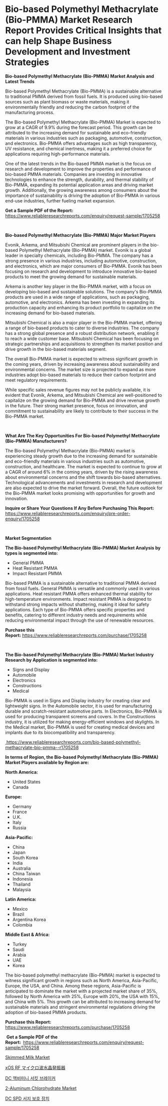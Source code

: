 <p><h1>Bio-based Polymethyl Methacrylate (Bio-PMMA) Market Research Report Provides Critical Insights that can help Shape Business Development and Investment Strategies</h1></p><p><strong>Bio-based Polymethyl Methacrylate (Bio-PMMA) Market Analysis and Latest Trends</strong></p>
<p><p>Bio-based Polymethyl Methacrylate (Bio-PMMA) is a sustainable alternative to traditional PMMA derived from fossil fuels. It is produced using bio-based sources such as plant biomass or waste materials, making it environmentally friendly and reducing the carbon footprint of the manufacturing process.</p><p>The Bio-based Polymethyl Methacrylate (Bio-PMMA) Market is expected to grow at a CAGR of 9.9% during the forecast period. This growth can be attributed to the increasing demand for sustainable and eco-friendly materials in various industries such as packaging, automotive, construction, and electronics. Bio-PMMA offers advantages such as high transparency, UV resistance, and chemical inertness, making it a preferred choice for applications requiring high-performance materials.</p><p>One of the latest trends in the Bio-based PMMA market is the focus on research and development to improve the properties and performance of bio-based PMMA materials. Companies are investing in innovative technologies to enhance the strength, durability, and thermal stability of Bio-PMMA, expanding its potential application areas and driving market growth. Additionally, the growing awareness among consumers about the importance of sustainability is driving the adoption of Bio-PMMA in various end-use industries, further fueling market expansion.</p></p>
<p><strong>Get a Sample PDF of the Report:&nbsp;</strong> <a href="https://www.reliableresearchreports.com/enquiry/request-sample/1705258">https://www.reliableresearchreports.com/enquiry/request-sample/1705258</a></p>
<p>&nbsp;</p>
<p><strong>Bio-based Polymethyl Methacrylate (Bio-PMMA) Major Market Players</strong></p>
<p><p>Evonik, Arkema, and Mitsubishi Chemical are prominent players in the bio-based Polymethyl Methacrylate (Bio-PMMA) market. Evonik is a global leader in specialty chemicals, including Bio-PMMA. The company has a strong presence in various industries, including automotive, construction, and electronics, which are major consumers of Bio-PMMA. Evonik has been focusing on research and development to introduce innovative bio-based products to meet the growing demand for sustainable materials.</p><p>Arkema is another key player in the Bio-PMMA market, with a focus on developing bio-based and sustainable solutions. The company's Bio-PMMA products are used in a wide range of applications, such as packaging, automotive, and electronics. Arkema has been investing in expanding its production capacity and enhancing its product portfolio to capitalize on the increasing demand for bio-based materials.</p><p>Mitsubishi Chemical is also a major player in the Bio-PMMA market, offering a range of bio-based products to cater to diverse industries. The company has a strong global presence and a robust distribution network, enabling it to reach a wide customer base. Mitsubishi Chemical has been focusing on strategic partnerships and acquisitions to strengthen its market position and drive growth in the bio-based materials segment.</p><p>The overall Bio-PMMA market is expected to witness significant growth in the coming years, driven by increasing awareness about sustainability and environmental concerns. The market size is projected to expand as more industries adopt bio-based materials to reduce their carbon footprint and meet regulatory requirements.</p><p>While specific sales revenue figures may not be publicly available, it is evident that Evonik, Arkema, and Mitsubishi Chemical are well-positioned to capitalize on the growing demand for Bio-PMMA and drive revenue growth in the future. Their strong market presence, focus on innovation, and commitment to sustainability are likely to contribute to their success in the Bio-PMMA market.</p></p>
<p>&nbsp;</p>
<p><strong>What Are The Key Opportunities For Bio-based Polymethyl Methacrylate (Bio-PMMA) Manufacturers?</strong></p>
<p><p>The Bio-based Polymethyl Methacrylate (Bio-PMMA) market is experiencing steady growth due to the increasing demand for sustainable and eco-friendly materials in various industries such as automotive, construction, and healthcare. The market is expected to continue to grow at a CAGR of around 6% in the coming years, driven by the rising awareness about environmental concerns and the shift towards bio-based alternatives. Technological advancements and investments in research and development are also expected to drive the market forward. Overall, the future outlook for the Bio-PMMA market looks promising with opportunities for growth and innovation.</p></p>
<p><strong>Inquire or Share Your Questions If Any Before Purchasing This Report:</strong> <a href="https://www.reliableresearchreports.com/enquiry/pre-order-enquiry/1705258">https://www.reliableresearchreports.com/enquiry/pre-order-enquiry/1705258</a></p>
<p>&nbsp;</p>
<p><strong>Market Segmentation</strong></p>
<p><strong>The Bio-based Polymethyl Methacrylate (Bio-PMMA) Market Analysis by types is segmented into:</strong></p>
<p><ul><li>General PMMA</li><li>Heat Resistant PMMA</li><li>Impact Resistant PMMA</li></ul></p>
<p><p>Bio-based PMMA is a sustainable alternative to traditional PMMA derived from fossil fuels. General PMMA is versatile and commonly used in various applications. Heat resistant PMMA offers enhanced thermal stability for high-temperature environments. Impact resistant PMMA is designed to withstand strong impacts without shattering, making it ideal for safety applications. Each type of Bio-PMMA offers specific properties and benefits, catering to different industry needs and requirements while reducing environmental impact through the use of renewable resources.</p></p>
<p><strong>Purchase this Report:&nbsp;</strong><a href="https://www.reliableresearchreports.com/purchase/1705258">https://www.reliableresearchreports.com/purchase/1705258</a></p>
<p>&nbsp;</p>
<p><strong>The Bio-based Polymethyl Methacrylate (Bio-PMMA) Market Industry Research by Application is segmented into:</strong></p>
<p><ul><li>Signs and Display</li><li>Automobile</li><li>Electronics</li><li>Constructions</li><li>Medical</li></ul></p>
<p><p>Bio-PMMA is used in Signs and Display industry for creating clear and lightweight signs. In the Automobile sector, it is used for manufacturing durable and scratch-resistant automotive parts. In Electronics, Bio-PMMA is used for producing transparent screens and covers. In the Constructions industry, it is utilized for making energy-efficient windows and skylights. In the Medical market, Bio-PMMA is used for creating medical devices and implants due to its biocompatibility and transparency.</p></p>
<p><a href="https://www.reliableresearchreports.com/bio-based-polymethyl-methacrylate-bio-pmma--r1705258">&nbsp;https://www.reliableresearchreports.com/bio-based-polymethyl-methacrylate-bio-pmma--r1705258</a></p>
<p><strong>In terms of Region, the Bio-based Polymethyl Methacrylate (Bio-PMMA) Market Players available by Region are:</strong></p>
<p>
    <p> <strong> North America: </strong>
        <ul>
            <li>United States</li>
            <li>Canada</li>
        </ul>
        </p> 
    <p> <strong> Europe: </strong>
        <ul>
            <li>Germany</li>
            <li>France</li>
            <li>U.K.</li>
            <li>Italy</li>
            <li>Russia</li>
        </ul>
        </p> 
    <p> <strong> Asia-Pacific: </strong>
        <ul>
            <li>China</li>
            <li>Japan</li>
            <li>South Korea</li>
            <li>India</li>
            <li>Australia</li>
            <li>China Taiwan</li>
            <li>Indonesia</li>
            <li>Thailand</li>
            <li>Malaysia</li>
        </ul>
        </p> 
    <p> <strong> Latin America: </strong>
        <ul>
            <li>Mexico</li>
            <li>Brazil</li>
            <li>Argentina Korea</li>
            <li>Colombia</li>
        </ul>
        </p> 
    <p> <strong> Middle East & Africa: </strong>
        <ul>
            <li>Turkey</li>
            <li>Saudi</li>
            <li>Arabia</li>
            <li>UAE</li>
            <li>Korea</li>
        </ul>
    </p>
    </p>
<p><p>The bio-based polymethyl methacrylate (Bio-PMMA) market is expected to witness significant growth in regions such as North America, Asia-Pacific, Europe, the USA, and China. Among these regions, Asia-Pacific is anticipated to dominate the market with a projected market share of 35%, followed by North America with 25%, Europe with 20%, the USA with 15%, and China with 5%. This growth can be attributed to increasing demand for sustainable materials and stringent environmental regulations driving the adoption of bio-based PMMA products.</p></p>
<p><strong>Purchase this Report: </strong><a href="https://www.reliableresearchreports.com/purchase/1705258">https://www.reliableresearchreports.com/purchase/1705258</a></p>
<p>&nbsp;<strong>Get a Sample PDF of the Report:&nbsp;&nbsp;</strong><a href="https://www.reliableresearchreports.com/enquiry/request-sample/1705258">https://www.reliableresearchreports.com/enquiry/request-sample/1705258</a></p>
<p><strong></strong></p>
<p><p><a href="https://issuu.com/reportprime-2/docs/skimmed-milk-market-size-2030.pptx">Skimmed Milk Market</a></p><p><a href="https://github.com/gfggqjbfys368009/Market-Research-Report-List-2/blob/main/4819723123334.md">xOS RF マイクロ波水晶発振器</a></p><p><a href="https://github.com/sarassiksa/Market-Research-Report-List-1/blob/main/5681462122976.md">DC 맥비미니 서킷 브레이커</a></p><p><a href="https://github.com/luckyshygirl/Market-Research-Report-List-5/blob/main/2-aluminum-chlorohydrate-market.md">2-Aluminum Chlorohydrate Market</a></p><p><a href="https://github.com/tukangkrupk/Market-Research-Report-List-1/blob/main/3909317122975.md">DC SPD 서지 보호 장치</a></p></p>